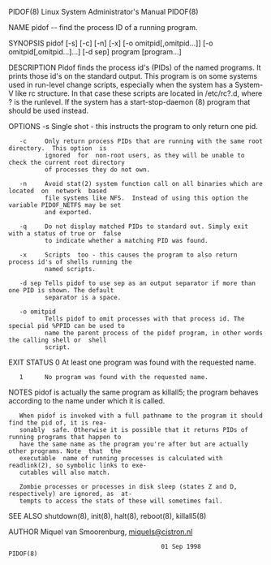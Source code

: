 PIDOF(8)                          Linux System Administrator's Manual                         PIDOF(8)

NAME
       pidof -- find the process ID of a running program.

SYNOPSIS
       pidof  [-s]  [-c]  [-n]  [-x] [-o omitpid[,omitpid...]]  [-o omitpid[,omitpid...]...]  [-d sep]
       program [program...]

DESCRIPTION
       Pidof finds the process id's (PIDs) of the named programs. It prints those id's on the standard
       output.  This  program is on some systems used in run-level change scripts, especially when the
       system has a System-V like rc structure. In that case these scripts are located in  /etc/rc?.d,
       where  ? is the runlevel. If the system has a start-stop-daemon (8) program that should be used
       instead.

OPTIONS
       -s     Single shot - this instructs the program to only return one pid.

       -c     Only return process PIDs that are running with the same root directory.  This option  is
              ignored  for  non-root users, as they will be unable to check the current root directory
              of processes they do not own.

       -n     Avoid stat(2) system function call on all binaries which are located  on  network  based
              file systems like NFS.  Instead of using this option the variable PIDOF_NETFS may be set
              and exported.

       -q     Do not display matched PIDs to standard out. Simply exit with a status of true or  false
              to indicate whether a matching PID was found.

       -x     Scripts  too - this causes the program to also return process id's of shells running the
              named scripts.

       -d sep Tells pidof to use sep as an output separator if more than one PID is shown. The default
              separator is a space.

       -o omitpid
              Tells pidof to omit processes with that process id. The special pid %PPID can be used to
              name the parent process of the pidof program, in other words the calling shell or  shell
              script.

EXIT STATUS
       0      At least one program was found with the requested name.

       1      No program was found with the requested name.

NOTES
       pidof is actually the same program as killall5; the program behaves according to the name under
       which it is called.

       When pidof is invoked with a full pathname to the program it should find the pid of, it is rea‐
       sonably  safe. Otherwise it is possible that it returns PIDs of running programs that happen to
       have the same name as the program you're after but are actually other programs. Note  that  the
       executable  name of running processes is calculated with readlink(2), so symbolic links to exe‐
       cutables will also match.

       Zombie processes or processes in disk sleep (states Z and D, respectively) are ignored, as  at‐
       tempts to access the stats of these will sometimes fail.

SEE ALSO
       shutdown(8), init(8), halt(8), reboot(8), killall5(8)

AUTHOR
       Miquel van Smoorenburg, miquels@cistron.nl

                                              01 Sep 1998                                     PIDOF(8)
